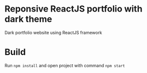 # Reponsive ReactJS portfolio with dark theme
Dark portfolio website using ReactJS framework

# Build
Run `npm install` and open project with command `npm start`
